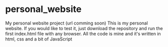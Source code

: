 # personal_website
My personal website project (url comming soon)
This is my personal website. If you would like to test it, just download the repository and run the first index.html file with any browser.
All the code is mine and it's written in html, css and a bit of JavaScript
